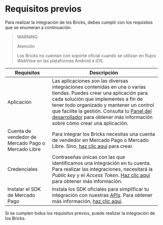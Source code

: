 # Requisitos previos 

Para realizar la integración de los Bricks, debes cumplir con los requisitos que se enumeran a continuación.

> WARNING
> 
> Atención
>
> Los Bricks no cuentan con soporte oficial cuando se utilizan en flujos _WebView_ en las plataformas Android e iOS.

| Requisitos | Descripción |
|---|---|
| Aplicación  | Las aplicaciones son las diversas integraciones contenidas en una o varias tiendas. Puedes crear una aplicación para cada solución que implementes a fin de tener todo organizado y mantener un control que facilite la gestión. Consulta tu [Panel del desarrollador](/developers/es/docs/checkout-bricks/additional-content/your-integrations/introduction) para obtener más información sobre cómo crear una aplicación. |
| Cuenta de vendedor de Mercado Pago o Mercado Libre | Para integrar los Bricks necesitas una cuenta de vendedor en Mercado Pago o Mercado Libre. Sino, [haz clic aquí](https://www.mercadopago[FAKER][URL][DOMAIN]/hub/registration/landing) para crear. | 
|Credenciales | Contraseñas únicas con las que identificamos una integración en tu cuenta. Para realizar las integraciones, necesitará la _Public key_ y el _Access Token_. [Haz clic aquí](/developers/es/guides/checkout-bricks/additional-content/your-integrations/credentials) para obtener más información. |
| Instalar el SDK de Mercado Pago | Instala los SDK oficiales para simplificar tu integración con nuestras [APIs](/developers/es/reference/payments/_payments/post). Para obtener más información, [haz clic aquí](/developers/es/docs/sdks-library/landing). |

Si se cumplen todos los requisitos previos, puede realizar la integración de los Bricks.